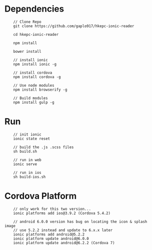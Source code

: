 # Dependencies

		// Clone Repo
		git clone https://github.com/gaplo917/hkepc-ionic-reader
		
		cd hkepc-ionic-reader
		
		npm install
		
		bower install
		
		// install ionic
		npm install ionic -g
		
		// install cordova
		npm install cordova -g

		// Use node modules
		npm install browserify -g
		
		// Build modules
		npm install gulp -g


# Run
		// init ionic
		ionic state reset

		// build the .js .scss files
		sh build.sh  
		
		// run in web
		ionic serve
		
		// run in ios
		sh build-ios.sh
        
# Cordova Platform
		// only work for this two version...
		ionic platforms add ios@3.9.2 (Cordova 5.4.2)
		
		// android 6.0.0 version has bug on locating the icon & splash image
		// use 5.2.2 instead and update to 6.x.x later 
		ionic platforms add android@5.2.2 
		ionic platform update android@6.0.0
		ionic platform update android@6.2.2 (Cordova 7)